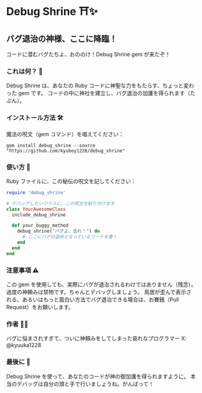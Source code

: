# Debug Shrine ⛩️✨

## バグ退治の神様、ここに降臨！

コードに潜むバグたちよ、おののけ！Debug Shrine gem が来たぞ！

### これは何？ 🤔

Debug Shrine は、あなたの Ruby コードに神聖な力をもたらす、ちょっと変わった gem です。
コードの中に神社を建立し、バグ退治の加護を得られます（たぶん）。

### インストール方法 🛠️

魔法の呪文（gem コマンド）を唱えてください：

```
gem install debug_shrine --source "https://github.com/kyubey1228/debug_shrine"
```

### 使い方 🥷

Ruby ファイルに、この秘伝の呪文を記してください：

```ruby
require 'debug_shrine'

# デバッグしたいクラスに、この呪文を貼り付けます
class YourAwesomeClass
  include_debug_shrine

  def your_buggy_method
    debug_shrine("バグよ、去れ！") do
      # ここにバグの温床となっているコードを書く
    end
  end
end
```

### 注意事項 ⚠️

この gem を使用しても、実際にバグが退治されるわけではありません（残念）。
過度の神頼みは禁物です。ちゃんとデバッグしましょう。
鳥居が歪んで表示される、あるいはもっと面白い方法でバグ退治できる場合は、お賽銭（Pull Request）をお願いします。

### 作者 👨‍💻

バグに悩まされすぎて、ついに神頼みをしてしまった哀れなプログラマー X: @kyuuka1228

### 最後に 🙏

Debug Shrine を使って、あなたのコードが神の御加護を得られますように。
本当のデバッグは自分の頭と手で行いましょうね。がんばって！
